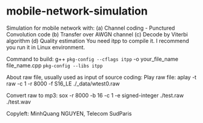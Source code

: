 # mobile-network-simulation
Simulation for mobile network with: (a) Channel coding - Punctured Convolution code (b) Transfer over AWGN channel (c) Decode by Viterbi algorithm (d) Quality estimation
You need itpp to compile it.
I recommend you run it in Linux environment.

Command to build: 
    g++ `pkg-config --cflags itpp` -o your_file_name file_name.cpp `pkg-config --libs itpp`

About raw file, usually used as input of source coding:
Play raw file:
    aplay -t raw -c 1 -r 8000 -f S16_LE ./_data/wtest0.raw

Convert raw to mp3:
    sox -r 8000 -b 16 -c 1 -e signed-integer ./test.raw ./test.wav

Copyleft: MinhQuang NGUYEN, Telecom SudParis

